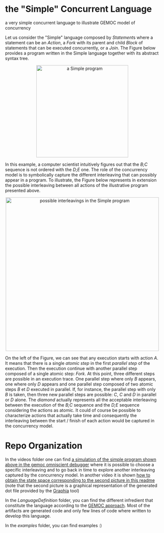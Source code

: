 # the "Simple" Concurrent Language
a very simple concurrent language to illustrate GEMOC model of concurrency

Let us consider the "Simple" language composed by *Statement*s where a statement can be an *Action*, a *Fork* with its parent and child *Block* of statements that can be executed concurrently, or a *Join*. The Figure below provides a program written in the Simple language together with its abstract syntax tree. 

<p align="center">
  <img src="https://user-images.githubusercontent.com/6162718/140297596-26760e2d-26be-4337-bc31-5d478fe25f0b.png" alt="a Simple program" width="300"/>
</p>



In this example, a computer scientist intuitively figures out that the *B;C* sequence is not ordered with the *D;E* one. The role of the concurrency model is to symbolically capture the different interleaving that can possibly appear in a program. To illustrate, the Figure below represents in extension the possible interleaving between all actions of the illustrative program presented above.
 
<p align="center">
<img src="https://user-images.githubusercontent.com/6162718/140297582-6ef7d191-21a2-4787-810a-7bf48732f018.png" alt="possible interleavings in the Simple program" width="500"/> 
</p>



On the left of the Figure, we can see that any execution starts with action *A*. It means that there is a single *atomic step* in the first *parallel step* of the execution. Then the execution continue with another parallel step composed of a single atomic step: *Fork*. At this point, three different steps are possible in an execution trace. One parallel step where only *B* appears, one where only *D* appears and one parallel step composed of two atomic steps *B* et *D* executed in parallel. If, for instance, the parallel step with only *B* is taken, then three new parallel steps are possible: *C*, *C* and *D* in parallel or *D* alone. The *diamond* actually represents all the acceptable interleaving between the execution of the *B;C* sequence and the *D;E* sequence considering the actions as atomic. It could of course be possible to characterize actions that actually take time and consequently the interleaving between the start / finish of each action would be captured in the concurrency model.

# Repo Organization

 In the videos folder one can find [a simulation of the simple program shown above in the gemoc omniscient debugger](videos/simulationExplorationDifferentInterleaving.mkv) where it is possible to choose a specific interleaving and to go back in time to explore another interleaving captured by the concurrency model. In another video it is shown [how to obtain the state space corresponding to the second picture in this readme](videos/exhaustiveSimulation.mkv) (note that the second picture is a graphical representation of the generated dot file provided by the [Graphia](https://graphia.app/) tool) 


 In the *LanguageDefinition* folder, you can find the different infredient that constitute the language according to the [GEMOC approach](https://hal.inria.fr/hal-00850770v2). Most of the artifacts are generated code and only few lines of code where written to develop this language.
 
 In the *examples* folder, you can find examples :)
